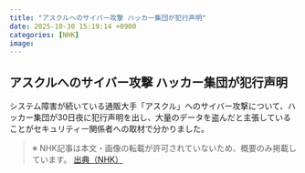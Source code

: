 ```yaml
---
title: "アスクルへのサイバー攻撃 ハッカー集団が犯行声明"
date: 2025-10-30 15:19:14 +0900
categories: [NHK]
image: 
---
```

## アスクルへのサイバー攻撃 ハッカー集団が犯行声明

システム障害が続いている通販大手「アスクル」へのサイバー攻撃について、ハッカー集団が30日夜に犯行声明を出し、大量のデータを盗んだと主張していることがセキュリティー関係者への取材で分かりました。

> ※ NHK記事は本文・画像の転載が許可されていないため、概要のみ掲載しています。
[出典（NHK）](http://www3.nhk.or.jp/news/html/20251031/k10014963991000.html)
